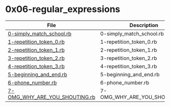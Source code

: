 # 0x06-regular_expressions

| File      | Description |
| ----------- | ----------- |
| [0-simply_match_school.rb](./0-simply_match_school.rb) | 0-simply_match_school.rb |
| [1-repetition_token_0.rb](./1-repetition_token_0.rb) | 1-repetition_token_0.rb |
| [2-repetition_token_1.rb](./2-repetition_token_1.rb) | 2-repetition_token_1.rb |
| [3-repetition_token_2.rb](./3-repetition_token_2.rb) | 3-repetition_token_2.rb |
| [4-repetition_token_3.rb](./4-repetition_token_3.rb) | 4-repetition_token_3.rb |
| [5-beginning_and_end.rb](./5-beginning_and_end.rb) | 5-beginning_and_end.rb |
| [6-phone_number.rb](./6-phone_number.rb) | 6-phone_number.rb |
| [7-OMG_WHY_ARE_YOU_SHOUTING.rb](./7-OMG_WHY_ARE_YOU_SHOUTING.rb) | 7-OMG_WHY_ARE_YOU_SHOUTING.rb |
